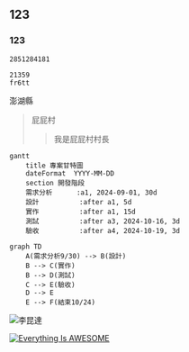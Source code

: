 ## 123
### 123

`` 2851284181
``
```
21359
fr6tt
```
澎湖縣
>屁屁村
>>我是屁屁村村長

```mermaid
gantt
    title 專案甘特圖
    dateFormat  YYYY-MM-DD
    section 開發階段
    需求分析      :a1, 2024-09-01, 30d
    設計          :after a1, 5d
    實作          :after a1, 15d
    測試          :after a3, 2024-10-16, 3d  
    驗收          :after a4, 2024-10-19, 3d  

```
```mermaid
graph TD
    A(需求分析9/30) --> B(設計)
    B --> C(實作)
    B --> D(測試)
    C --> E(驗收)
    D --> E
    E --> F(結束10/24)
```

![李昆達](https://github.com/user-attachments/assets/12729961-c415-49d4-a653-687a7ce322fa)

[![Everything Is AWESOME](https://img.youtube.com/vi/StTqXEQ2l-Y/0.jpg)](https://www.youtube.com/watch?v=StTqXEQ2l-Y "Everything Is AWESOME")
